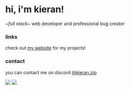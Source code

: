 # hi, i'm kieran!
*\~full stack\~* web developer and professional bug creator

### links
check out [my website](https://kizzles.dev) for my projects!<br />

### contact
you can contact me on discord [@kieran.zip](https://discord.com/users/693287782851936258)

[![](https://img.shields.io/badge/dynamic/json?colorA=%237289DA&colorB=%237289DA&label=status:&query=data.discord_status&url=https://api.lanyard.rest/v1/users/693287782851936258&style=flat)]() [![](https://img.shields.io/badge/dynamic/json?colorA=%237289DA&colorB=%237289DA&label=activity:&query=data.activities[0].state&url=https://api.lanyard.rest/v1/users/693287782851936258&style=flat)]()

<!--### things i use
<img src="https://cdn.glitch.com/17eaef8d-c248-49b5-81da-45e23cdc0b12%2Ficons8-html-5-48.png?v=1605844408246" align="left" width="26px">
<img src="https://cdn.glitch.com/17eaef8d-c248-49b5-81da-45e23cdc0b12%2Ficons8-css3-48.png?v=1605844427037" align="left" width="26px">
<img src="https://cdn.glitch.com/17eaef8d-c248-49b5-81da-45e23cdc0b12%2Ficons8-javascript-48.png?v=1605844445485" align="left" width="26px">
<img src="https://cdn.glitch.com/17eaef8d-c248-49b5-81da-45e23cdc0b12%2Ficons8-nodejs-48.png?v=1605830531481" align="left" width="26px">
<img src="https://cdn.glitch.com/17eaef8d-c248-49b5-81da-45e23cdc0b12%2Ficons8-npm-48.png?v=1605883300587" align="left" width="26px">
-->
